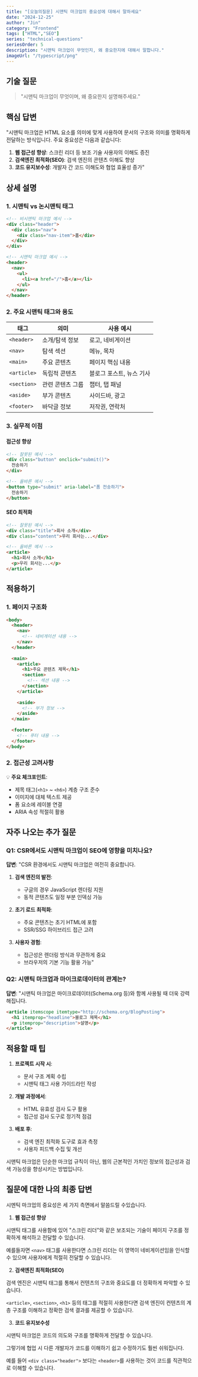 ```yaml
---
title: "[오늘의질문] 시맨틱 마크업의 중요성에 대해서 말하세요"
date: "2024-12-25"
author: "Jin"
category: "Frontend"
tags: ["HTML","SEO"]
series: "technical-questions"
seriesOrder: 5
description: "시맨틱 마크업이 무엇인지, 왜 중요한지에 대해서 말합니다."
imageUrl: "/typescript/png"
---
```


## 기술 질문

> "시맨틱 마크업이 무엇이며, 왜 중요한지 설명해주세요."

## 핵심 답변

"시맨틱 마크업은 HTML 요소를 의미에 맞게 사용하여 문서의 구조와 의미를 명확하게 전달하는 방식입니다. 주요 중요성은 다음과 같습니다:

1. **웹 접근성 향상**: 스크린 리더 등 보조 기술 사용자의 이해도 증진
2. **검색엔진 최적화(SEO)**: 검색 엔진의 콘텐츠 이해도 향상
3. **코드 유지보수성**: 개발자 간 코드 이해도와 협업 효율성 증가"

## 상세 설명

### 1. 시맨틱 vs 논시맨틱 태그

```html
<!-- 비시맨틱 마크업 예시 -->
<div class="header">
  <div class="nav">
    <div class="nav-item">홈</div>
  </div>
</div>

<!-- 시맨틱 마크업 예시 -->
<header>
  <nav>
    <ul>
      <li><a href="/">홈</a></li>
    </ul>
  </nav>
</header>
```

### 2. 주요 시맨틱 태그와 용도

| 태그 | 의미 | 사용 예시 |
|------|------|-----------|
| `<header>` | 소개/탐색 정보 | 로고, 네비게이션 |
| `<nav>` | 탐색 섹션 | 메뉴, 목차 |
| `<main>` | 주요 콘텐츠 | 페이지 핵심 내용 |
| `<article>` | 독립적 콘텐츠 | 블로그 포스트, 뉴스 기사 |
| `<section>` | 관련 콘텐츠 그룹 | 챕터, 탭 패널 |
| `<aside>` | 부가 콘텐츠 | 사이드바, 광고 |
| `<footer>` | 바닥글 정보 | 저작권, 연락처 |

### 3. 실무적 이점

#### 접근성 향상
```html
<!-- 잘못된 예시 -->
<div class="button" onclick="submit()">
  전송하기
</div>

<!-- 올바른 예시 -->
<button type="submit" aria-label="폼 전송하기">
  전송하기
</button>
```

#### SEO 최적화
```html
<!-- 잘못된 예시 -->
<div class="title">회사 소개</div>
<div class="content">우리 회사는...</div>

<!-- 올바른 예시 -->
<article>
  <h1>회사 소개</h1>
  <p>우리 회사는...</p>
</article>
```

## 적용하기

### 1. 페이지 구조화

```html
<body>
  <header>
    <nav>
      <!-- 네비게이션 내용 -->
    </nav>
  </header>
  
  <main>
    <article>
      <h1>주요 콘텐츠 제목</h1>
      <section>
        <!-- 섹션 내용 -->
      </section>
    </article>
    
    <aside>
      <!-- 부가 정보 -->
    </aside>
  </main>
  
  <footer>
    <!-- 푸터 내용 -->
  </footer>
</body>
```

### 2. 접근성 고려사항

💡 **주요 체크포인트**:
- 제목 태그(`<h1>` ~ `<h6>`) 계층 구조 준수
- 이미지에 대체 텍스트 제공
- 폼 요소에 레이블 연결
- ARIA 속성 적절히 활용

## 자주 나오는 추가 질문

### Q1: CSR에서도 시맨틱 마크업이 SEO에 영향을 미치나요?

**답변**: "CSR 환경에서도 시맨틱 마크업은 여전히 중요합니다.

1. **검색 엔진의 발전**:
   - 구글의 경우 JavaScript 렌더링 지원
   - 동적 콘텐츠도 일정 부분 인덱싱 가능

2. **초기 로드 최적화**:
   - 주요 콘텐츠는 초기 HTML에 포함
   - SSR/SSG 하이브리드 접근 고려

3. **사용자 경험**:
   - 접근성은 렌더링 방식과 무관하게 중요
   - 브라우저의 기본 기능 활용 가능"

### Q2: 시맨틱 마크업과 마이크로데이터의 관계는?

**답변**: "시맨틱 마크업은 마이크로데이터(Schema.org 등)와 함께 사용될 때 더욱 강력해집니다.

```html
<article itemscope itemtype="http://schema.org/BlogPosting">
  <h1 itemprop="headline">블로그 제목</h1>
  <p itemprop="description">설명</p>
</article>
```


## 적용할 때 팁

1. **프로젝트 시작 시**:
   - 문서 구조 계획 수립
   - 시맨틱 태그 사용 가이드라인 작성

2. **개발 과정에서**:
   - HTML 유효성 검사 도구 활용
   - 접근성 검사 도구로 정기적 점검

3. **배포 후**:
   - 검색 엔진 최적화 도구로 효과 측정
   - 사용자 피드백 수집 및 개선

시맨틱 마크업은 단순한 마크업 규칙이 아닌, 웹의 근본적인 가치인 정보의 접근성과 검색 가능성을 향상시키는 방법입니다.



## 질문에 대한 나의 최종 답변

시멘틱 마크업의 중요성은 세 가지 측면에서 말씀드릴 수있습니다.

1. **웹 접근성 향상**

시맨틱 태그를 사용함에 있어 "스크린 리더"와 같은 보조되는 기술이 페이지 구조를 정확하게 해석하고 전달할 수 있습니다.

예를들자면 `<nav>` 태그를 사용한다면 스크린 리더는 이 영역이 네비게이션임을 인식할 수 있으며 사용자에게 적절히 전달할 수 있습니다.

2. **검색엔진 최적화(SEO)**

검색 엔진은 시맨틱 태그를 통해서 컨텐츠의 구조와 중요도를 더 정확하게 파악할 수 있습니다.

`<article>`, `<section>`, `<h1>` 등의 태그를 적절히 사용한다면 검색 엔진이 컨텐츠의 계층 구조를 이해하고 정확한 검색 결과를 제공할 수 있습니다.


3. **코드 유지보수성**

시맨틱 마크업은 코드의 의도와 구조를 명확하게 전달할 수 있습니다.

그렇기에 협업 시 다른 개발자가 코드를 이해하기 쉽고 수정하기도 훨씬 쉬워집니다.

예를 들어 `<div class="header">` 보다는 `<header>`를 사용하는 것이 코드를 직관적으로 이해할 수 있습니다.

